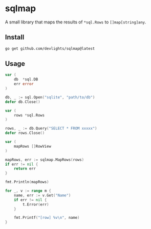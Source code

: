 # sqlmap

A small library that maps the results of ```*sql.Rows``` to ```[]map[string]any```.

## Install

```sh
go get github.com/devlights/sqlmap@latest
```

## Usage

```go
var (
    db  *sql.DB
    err error
)

db, _ := sql.Open("sqlite", "path/to/db")
defer db.Close()

var (
    rows *sql.Rows
)

rows, _ := db.Query("SELECT * FROM xxxxx")
defer rows.Close()

var (
    mapRows []RowView
)

mapRows, err := sqlmap.MapRows(rows)
if err != nil {
    return err
}

fmt.Println(mapRows)

for _, v := range m {
    name, err := v.Get("Name")
    if err != nil {
        t.Error(err)
    }

    fmt.Printf("[row] %v\n", name)
}
```
